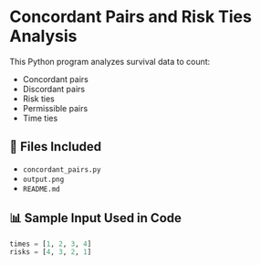 # Concordant Pairs and Risk Ties Analysis

This Python program analyzes survival data to count:
- Concordant pairs
- Discordant pairs
- Risk ties
- Permissible pairs
- Time ties

## 📁 Files Included

- `concordant_pairs.py` 
- `output.png`
- `README.md` 

## 📊 Sample Input Used in Code

```python
times = [1, 2, 3, 4]
risks = [4, 3, 2, 1]

